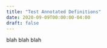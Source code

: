 ```yaml
---
title: "Test Annotated Definitions"
date: 2020-09-09T00:00:00-04:00
draft: false
---
```


blah blah blah

